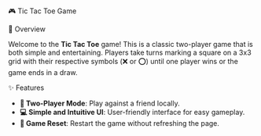  🎮 Tic Tac Toe Game


🌟 Overview

Welcome to the **Tic Tac Toe** game! This is a classic two-player game that is both simple and entertaining. Players take turns marking a square on a 3x3 grid with their respective symbols (❌ or ⭕) until one player wins or the game ends in a draw.

✨ Features

- **👥 Two-Player Mode**: Play against a friend locally.
- **💻 Simple and Intuitive UI**: User-friendly interface for easy gameplay.
- **🔄 Game Reset**: Restart the game without refreshing the page.


